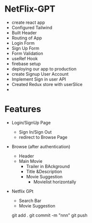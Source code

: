 # NetFlix-GPT

- create react app
- Configured Tailwind
- Built Header
- Routing of App
- Login Form
- Sign Up Form
- Form Validation
- useRef Hook
- firebase setup
- deploying our app to production
- create Signup User Account
- Implement Sign in user API
- Created Redux store with userSlice
- 


# Features

- Login/SignUp Page
  - Sign In/Sign Out 
  - redirect to Browse Page
- Browse (after authentication)

  - Header
  - Main Movie
      - Trailer in BAckground
      - Title &Description
      - Movie Suggestion
         - Movielist horizontally


- Netflix GPt
  - Search Bar
  - Movie Suggestion

  git add .
git commit -m "nnn"
git push

   